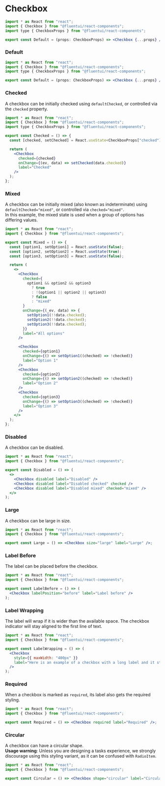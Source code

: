 # Checkbox

```jsx
import * as React from "react";
import { Checkbox } from "@fluentui/react-components";
import type { CheckboxProps } from "@fluentui/react-components";

export const Default = (props: CheckboxProps) => <Checkbox {...props} />;
```

### Default

```jsx
import * as React from "react";
import { Checkbox } from "@fluentui/react-components";
import type { CheckboxProps } from "@fluentui/react-components";

export const Default = (props: CheckboxProps) => <Checkbox {...props} />;
```

### Checked

A checkbox can be initially checked using `defaultChecked`, or controlled via the `checked` property.

```jsx
import * as React from "react";
import { Checkbox } from "@fluentui/react-components";
import type { CheckboxProps } from "@fluentui/react-components";

export const Checked = () => {
  const [checked, setChecked] = React.useState<CheckboxProps["checked"]>(true);

  return (
    <Checkbox
      checked={checked}
      onChange={(ev, data) => setChecked(data.checked)}
      label="Checked"
    />
  );
};
```

### Mixed

A checkbox can be initially mixed (also known as indeterminate) using `defaultChecked="mixed"`, or controlled via `checked="mixed"`.  
In this example, the mixed state is used when a group of options has differing values.

```jsx
import * as React from "react";
import { Checkbox } from "@fluentui/react-components";

export const Mixed = () => {
  const [option1, setOption1] = React.useState(false);
  const [option2, setOption2] = React.useState(true);
  const [option3, setOption3] = React.useState(false);

  return (
    <>
      <Checkbox
        checked={
          option1 && option2 && option3
            ? true
            : !(option1 || option2 || option3)
            ? false
            : "mixed"
        }
        onChange={(_ev, data) => {
          setOption1(!!data.checked);
          setOption2(!!data.checked);
          setOption3(!!data.checked);
        }}
        label="All options"
      />

      <Checkbox
        checked={option1}
        onChange={() => setOption1((checked) => !checked)}
        label="Option 1"
      />
      <Checkbox
        checked={option2}
        onChange={() => setOption2((checked) => !checked)}
        label="Option 2"
      />
      <Checkbox
        checked={option3}
        onChange={() => setOption3((checked) => !checked)}
        label="Option 3"
      />
    </>
  );
};
```

### Disabled

A checkbox can be disabled.

```jsx
import * as React from "react";
import { Checkbox } from "@fluentui/react-components";

export const Disabled = () => (
  <>
    <Checkbox disabled label="Disabled" />
    <Checkbox disabled label="Disabled checked" checked />
    <Checkbox disabled label="Disabled mixed" checked="mixed" />
  </>
);
```

### Large

A checkbox can be large in size.

```jsx
import * as React from "react";
import { Checkbox } from "@fluentui/react-components";

export const Large = () => <Checkbox size="large" label="Large" />;
```

### Label Before

The label can be placed before the checkbox.

```jsx
import * as React from "react";
import { Checkbox } from "@fluentui/react-components";

export const LabelBefore = () => (
  <Checkbox labelPosition="before" label="Label before" />
);
```

### Label Wrapping

The label will wrap if it is wider than the available space. The checkbox indicator will stay aligned to the first line of text.

```jsx
import * as React from "react";
import { Checkbox } from "@fluentui/react-components";

export const LabelWrapping = () => (
  <Checkbox
    style={{ maxWidth: "400px" }}
    label="Here is an example of a checkbox with a long label and it starts to wrap to a second line"
  />
);
```

### Required

When a checkbox is marked as `required`, its label also gets the required styling.

```jsx
import * as React from "react";
import { Checkbox } from "@fluentui/react-components";

export const Required = () => <Checkbox required label="Required" />;
```

### Circular

A checkbox can have a circular shape.  
**Usage warning**: Unless you are designing a tasks experience, we strongly discourage using this styling variant, as it can be confused with `RadioItem`.

```jsx
import * as React from "react";
import { Checkbox } from "@fluentui/react-components";

export const Circular = () => <Checkbox shape="circular" label="Circular" />;
```